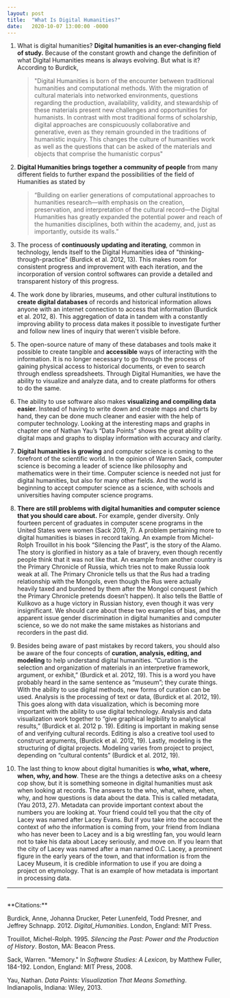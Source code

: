 ```yaml
---
layout: post
title:  "What Is Digital Humanities?"
date:   2020-10-07 13:00:00 -0000
---
```


1. What is digital humanities? **Digital humanities is an ever-changing field of study.** Because of the constant growth and change the definition of what Digital Humanities means is always evolving. But what is it? According to Burdick,

   > "Digital Humanities is born of the encounter between traditional humanities and computational methods. With the migration of cultural materials into networked environments, questions regarding the production, availability, validity, and stewardship of these materials present new challenges and opportunities for humanists. In contrast with most traditional forms of scholarship, digital approaches are conspicuously collaborative and generative, even as they remain grounded in the traditions of humanistic inquiry. This changes the culture of humanities work as well as the questions that can be asked of the materials and objects that comprise the humanistic corpus"

2. **Digital Humanities brings together a community of people** from many different fields to further expand the possibilities of the field of Humanities as stated by

   > “Building on earlier generations of computational approaches to humanities research—with emphasis on the creation, preservation, and interpretation of the cultural record—the Digital Humanities has greatly expanded the potential power and reach of the humanities disciplines, both within the academy, and, just as importantly, outside its walls.”

3. The process of **continuously updating and iterating**, common in technology, lends itself to the Digital Humanities idea of "thinking-through-practice" (Burdick et al. 2012, 13). This makes room for consistent progress and improvement with each iteration, and the incorporation of version control softwares can provide a detailed and transparent history of this progress.

4. The work done by libraries, museums, and other cultural institutions to **create digital databases** of records and historical information allows anyone with an internet connection to access that information (Burdick et al. 2012, 8). This aggregation of data in tandem with a constantly improving ability to process data makes it possible to investigate further and follow new lines of inquiry that weren't visible before.

5. The open-source nature of many of these databases and tools make it possible to create tangible and **accessible** ways of interacting with the information. It is no longer necessary to go through the process of gaining physical access to historical documents, or even to search through endless spreadsheets. Through Digital Humanities, we have the ability to visualize and analyze data, and to create platforms for others to do the same.

6. The ability to use software also makes **visualizing and compiling data easier**. Instead of having to write down and create maps and charts by hand, they can be done much cleaner and easier with the help of computer technology. Looking at the interesting maps and graphs in chapter one of Nathan Yau’s “Data Points” shows the great ability of digital maps and graphs to display information with accuracy and clarity.

7. **Digital humanities is growing** and computer science is coming to the forefront of the scientific world. In the opinion of Warren Sack, computer science is becoming a leader of science like philosophy and mathematics were in their time. Computer science is needed not just for digital humanities, but also for many other fields. And the world is beginning to accept computer science as a science, with schools and universities having computer science programs.

8. **There are still problems with digital humanities and computer science that you should care about.** For example, gender diversity. Only fourteen percent of graduates in computer scene programs in the United States were women (Sack 2019, 7). A problem pertaining more to digital humanities is biases in record taking. An example from Michel-Rolph Trouillot in his book “Silencing the Past”, is the story of the Alamo. The story is glorified in history as a tale of bravery, even though recently people think that it was not like that. An example from another country is the Primary Chronicle of Russia, which tries not to make Russia look weak at all. The Primary Chronicle tells us that the Rus had a trading relationship with the Mongols, even though the Rus were actually heavily taxed and burdened by them after the Mongol conquest (which the Primary Chronicle pretends doesn’t happen). It also tells the Battle of Kulikovo as a huge victory in Russian history, even though it was very insignificant. We should care about these two examples of bias, and the apparent issue gender discrimination in digital humanities and computer science, so we do not make the same mistakes as historians and recorders in the past did.

9. Besides being aware of past mistakes by record takers, you should also be aware of the four concepts of **curation, analysis, editing, and modeling** to help understand digital humanities. “Curation is the selection and organization of materials in an interpretive framework, argument, or exhibit,” (Burdick et al. 2012, 19). This is a word you have probably heard in the same sentence as “museum”; they curate things. With the ability to use digital methods, new forms of curation can be used. Analysis is the processing of text or data, (Burdick et al. 2012, 19). This goes along with data visualization, which is becoming more important with the ability to use digital technology. Analysis and data visualization work together to “give graphical legibility to analytical results,” (Burdick et al. 2012 p. 19). Editing is important in making sense of and verifying cultural records. Editing is also a creative tool used to construct arguments, (Burdick et al. 2012, 19). Lastly, modeling is the structuring of digital projects. Modeling varies from project to project, depending on “cultural contents” (Burdick et al. 2012, 19).

10. The last thing to know about digital humanities is **who, what, where, when, why, and how**. These are the things a detective asks on a cheesy cop show, but it is something someone in digital humanities must ask when looking at records. The answers to the who, what, where, when, why, and how questions is data about the data. This is called metadata, (Yau 2013, 27). Metadata can provide important context about the numbers you are looking at. Your friend could tell you that the city of Lacey was named after Lacey Evans. But if you take into the account the context of *who* the information is coming from, your friend from Indiana who has never been to Lacey and is a big wrestling fan, you would learn not to take his data about Lacey seriously, and move on. If you learn that the city of Lacey was named after a man named O.C. Lacey, a prominent figure in the early years of the town, and that information is from the Lacey Museum, it is credible information to use if you are doing a project on etymology. That is an example of how metadata is important in processing data.<br>

---
<br>
**Citations:**

Burdick, Anne, Johanna Drucker, Peter Lunenfeld, Todd Presner, and Jeffrey Schnapp. 2012. *Digital_Humanities*. London, England: MIT Press.

Trouillot, Michel-Rolph. 1995. *Silencing the Past: Power and the Production of History*. Boston, MA: Beacon Press.

Sack, Warren. "Memory." In *Software Studies: A Lexicon,* by Matthew Fuller, 184-192. London, England: MIT Press, 2008.

Yau, Nathan. *Data Points: Visualization That Means Something*. Indianapolis, Indiana: Wiley, 2013.
